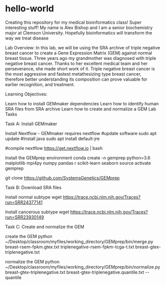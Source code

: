 # hello-world
Creating this repository for my medical bioinformatics class! Super interesting stuff!
My name is Alex Bishop and I am a senior biochemistry major at Clemson University. Hopefully bioinformatics will transform the way we treat disease

Lab Overview:
In this lab, we will be using the SRA archive of triple negative breast cancer to create a Gene Expression Matrix (GEM) against normal breast tissue. Three years ago my grandmother was diagnosed with triple negative breast cancer. Thanks to her excellent medical team and her perseverance, she made short work of it. Triple negative breast cancer is the most aggressive and fastest metathesizing type breast cancer, therefore better understanding its composition can prove valuable for earlier recognition, and treatment.

Learning Objectives:

Learn how to install GEMmaker dependencies
Learn how to identify human SRA files from SRA archive
Learn how to create and normalize a GEM
Lab Tasks

Task A: Install GEMmaker

Install Nextflow - GEMmaker requires nextflow
#update software
sudo apt update
#Install java
sudo apt install default-jre

#compile nextflow
https://get.nextflow.io | bash

Install the GEMprep environment
conda create -n gemprep python=3.6 matplotlib mpi4py numpy pandas r scikit-learn seaborn
source activate gemprep

git clone https://github.com/SystemsGenetics/GEMprep

Task B: Download SRA files

Install normal subtype
wget https://trace.ncbi.nlm.nih.gov/Traces?run=SRR24377141

Install cancerous subtype
wget https://trace.ncbi.nlm.nih.gov/Traces?run=SRR23930149

Task C: Create and normalize the GEM

create the GEM
python ~/Desktop/classroom/myfiles/working_directory/GEMprep/bin/merge.py breast-rsem-fpkm.gtex.txt triplenegative-rsem-fpkm-tcga-t.txt breast-gtex-triplenegative.txt

normalize the GEM
python ~/Desktop/classroom/myfiles/working_directory/GEMprep/bin/normalize.py breast-gtex-triplenegative.txt breast-gtex-triplenegative.quantile.txt --quantile
